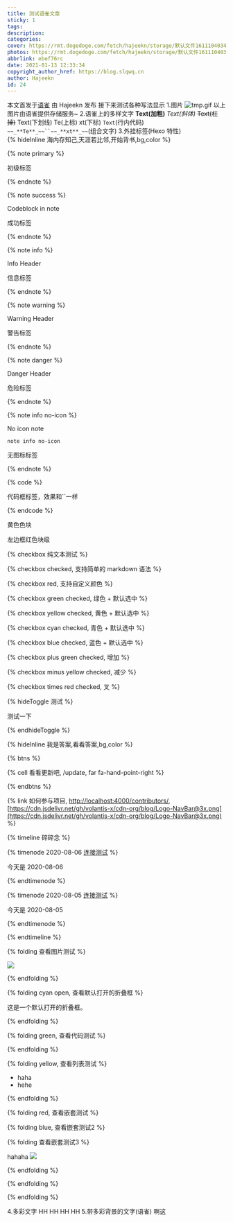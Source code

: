 ```yaml
---
title: 测试语雀文章
sticky: 1
tags:
description:
categories:
cover: https://rmt.dogedoge.com/fetch/hajeekn/storage/默认文件1611104034334.png?w=1280
photos: https://rmt.dogedoge.com/fetch/hajeekn/storage/默认文件1611104034334.png?w=1280
abbrlink: ebef76rc
date: 2021-01-13 12:33:34
copyright_author_href: https://blog.slqwq.cn
author: Hajeekn
id: 24
---
```


本文首发于[语雀](https://www.yuque.com/)
由 Hajeekn 发布
接下来测试各种写法显示 1.图片
![tmp.gif](https://cdn.nlark.com/yuque/0/2021/gif/12488964/1611065175242-8b4db050-623e-49ca-b278-0ba8385f4a06.gif#align=left&display=inline&height=239&margin=%5Bobject%20Object%5D&name=tmp.gif&originHeight=239&originWidth=795&size=4201419&status=done&style=none&width=795)
以上图片由语雀提供存储服务~ 2.语雀上的多样文字
**Text(加粗)**
_Text(斜体)_
~~Text(杠掉)~~
Text(下划线)
Te(上标)
xt(下标)
`Text`(行内代码)
` ~~_**Te**_~~``~~_**xt**_~~ `(组合文字) 3.外挂标签(Hexo 特性)
{% hideInline 海内存知己‚天涯若比邻,开始背书,bg,color %}

{% note primary %}

初级标签

{% endnote %}

{% note success %}

Codeblock in note

成功标签

{% endnote %}

{% note info %}

Info Header

信息标签

{% endnote %}

{% note warning %}

Warning Header

警告标签

{% endnote %}

{% note danger %}

Danger Header

危险标签

{% endnote %}

{% note info no-icon %}

No icon note

`note info no-icon`

无图标标签

{% endnote %}

{% code %}

代码框标签，效果和``一样

{% endcode %}

黄色色块

左边框红色块级

{% checkbox 纯文本测试 %}

{% checkbox checked, 支持简单的 markdown 语法 %}

{% checkbox red, 支持自定义颜色 %}

{% checkbox green checked, 绿色 + 默认选中 %}

{% checkbox yellow checked, 黄色 + 默认选中 %}

{% checkbox cyan checked, 青色 + 默认选中 %}

{% checkbox blue checked, 蓝色 + 默认选中 %}

{% checkbox plus green checked, 增加 %}

{% checkbox minus yellow checked, 减少 %}

{% checkbox times red checked, 叉 %}

{% hideToggle 测试 %}

测试一下

{% endhideToggle %}

{% hideInline 我是答案,看看答案,bg,color %}

{% btns %}

{% cell 看看更新吧, /update, far fa-hand-point-right %}

{% endbtns %}

{% link 如何参与项目, [http://localhost:4000/contributors/](http://localhost:4000/contributors/), [https://cdn.jsdelivr.net/gh/volantis-x/cdn-org/blog/Logo-NavBar@3x.png](https://cdn.jsdelivr.net/gh/volantis-x/cdn-org/blog/Logo-NavBar@3x.png) %}

{% timeline 碎碎念 %}

{% timenode 2020-08-06 [连接测试](https://xiaokang.me) %}

今天是 2020-08-06

{% endtimenode %}

{% timenode 2020-08-05 [连接测试](https://xiaokang.me) %}

今天是 2020-08-05

{% endtimenode %}

{% endtimeline %}

{% folding 查看图片测试 %}

![](https://cdn.nlark.com/yuque/0/2021/jpeg/12488964/1611065302956-29f9a3b2-6a3f-45fd-bc58-79e4ccb5344e.jpeg#align=left&display=inline&height=1536&margin=%5Bobject%20Object%5D&originHeight=1536&originWidth=2731&size=0&status=done&style=none&width=2731)

{% endfolding %}

{% folding cyan open, 查看默认打开的折叠框 %}

这是一个默认打开的折叠框。

{% endfolding %}

{% folding green, 查看代码测试 %}

{% endfolding %}

{% folding yellow, 查看列表测试 %}

- haha
- hehe

{% endfolding %}

{% folding red, 查看嵌套测试 %}

{% folding blue, 查看嵌套测试2 %}

{% folding 查看嵌套测试3 %}

hahaha ![](https://cdn.nlark.com/yuque/0/2021/png/12488964/1611065302946-46250049-cf66-4900-8018-6c207c449239.png#align=left&display=inline&height=60&margin=%5Bobject%20Object%5D&originHeight=60&originWidth=60&size=0&status=done&style=none&width=60)

{% endfolding %}

{% endfolding %}

{% endfolding %}

4.多彩文字
HH
HH
HH
HH 5.带多彩背景的文字(语雀)
啊这
